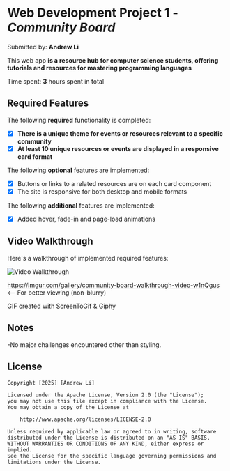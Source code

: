 # Web Development Project 1 - *Community Board*

Submitted by: **Andrew Li**

This web app **is a resource hub for computer science students, offering tutorials and resources for mastering programming languages**

Time spent: **3** hours spent in total

## Required Features

The following **required** functionality is completed:

- [X] **There is a unique theme for events or resources relevant to a specific community**
- [X] **At least 10 unique resources or events are displayed in a responsive card format**

The following **optional** features are implemented:

- [X] Buttons or links to a related resources are on each card component
- [X] The site is responsive for both desktop and mobile formats

The following **additional** features are implemented:

* [X] Added hover, fade-in and page-load animations

## Video Walkthrough

Here's a walkthrough of implemented required features:

<img src='https://media3.giphy.com/media/v1.Y2lkPTc5MGI3NjExMThweHR2ZGNvbG4xZDF2a3U5cXA5NmR5NmJiOXY0dGxlN2o4bGc3YSZlcD12MV9pbnRlcm5hbF9naWZfYnlfaWQmY3Q9Zw/CJG2vtZNofsPx92Xvu/giphy.gif' title='Video Walkthrough' width='' alt='Video Walkthrough' />

https://imgur.com/gallery/community-board-walkthrough-video-w1nQgus  <-- For better viewing (non-blurry)

<!-- Replace this with whatever GIF tool you used! -->
GIF created with ScreenToGif & Giphy
<!-- Recommended tools:
[Kap](https://getkap.co/) for macOS
[ScreenToGif](https://www.screentogif.com/) for Windows
[peek](https://github.com/phw/peek) for Linux. -->

## Notes

-No major challenges encountered other than styling.

## License

    Copyright [2025] [Andrew Li]

    Licensed under the Apache License, Version 2.0 (the "License");
    you may not use this file except in compliance with the License.
    You may obtain a copy of the License at

        http://www.apache.org/licenses/LICENSE-2.0

    Unless required by applicable law or agreed to in writing, software
    distributed under the License is distributed on an "AS IS" BASIS,
    WITHOUT WARRANTIES OR CONDITIONS OF ANY KIND, either express or implied.
    See the License for the specific language governing permissions and
    limitations under the License.
